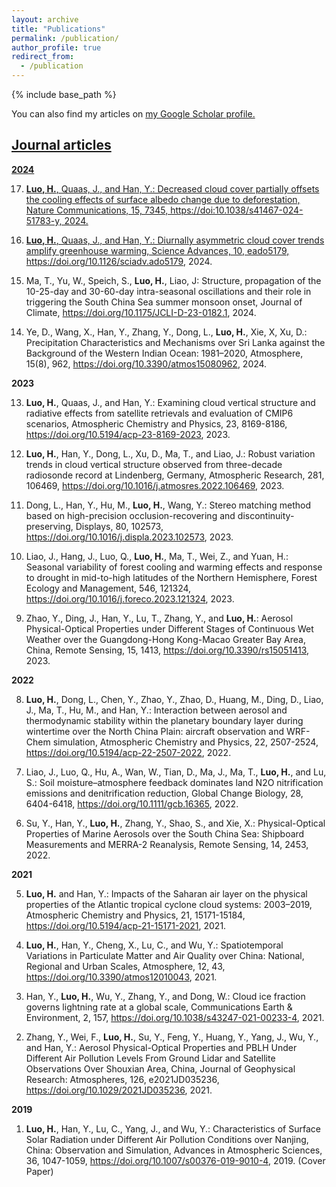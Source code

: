 ```yaml
---
layout: archive
title: "Publications"
permalink: /publication/
author_profile: true
redirect_from:
  - /publication
---
```


{% include base_path %}

You can also find my articles on <a href="{{https://scholar.google.com/citations?user=_mGQ8WoAAAAJ&hl=en}}">my Google Scholar profile.



Journal articles
------

**2024**

17. **Luo, H.**, Quaas, J., and Han, Y.: Decreased cloud cover partially offsets the cooling effects of surface albedo change due to deforestation, Nature Communications, 15, 7345, https://doi:10.1038/s41467-024-51783-y, 2024.
<!-- -->
16. **Luo, H.**, Quaas, J., and Han, Y.: Diurnally asymmetric cloud cover trends amplify greenhouse warming, Science Advances, 10, eado5179, https://doi.org/10.1126/sciadv.ado5179, 2024.
<!-- -->
15. Ma, T., Yu, W., Speich, S., **Luo, H.**, Liao, J: Structure, propagation of the 10-25-day and 30-60-day intra-seasonal oscillations and their role in triggering the South China Sea summer monsoon onset, Journal of Climate, https://doi.org/10.1175/JCLI-D-23-0182.1, 2024.
<!-- -->
14. Ye, D., Wang, X., Han, Y., Zhang, Y., Dong, L., **Luo, H.**, Xie, X, Xu, D.: Precipitation Characteristics and Mechanisms over Sri Lanka against the Background of the Western Indian Ocean: 1981–2020, Atmosphere, 15(8), 962, https://doi.org/10.3390/atmos15080962, 2024.
<!-- -->

**2023**

13. **Luo, H.**, Quaas, J., and Han, Y.: Examining cloud vertical structure and radiative effects from satellite retrievals and evaluation of CMIP6 scenarios, Atmospheric Chemistry and Physics, 23, 8169-8186, https://doi.org/10.5194/acp-23-8169-2023, 2023.  
<!-- -->
12. **Luo, H.**, Han, Y., Dong, L., Xu, D., Ma, T., and Liao, J.: Robust variation trends in cloud vertical structure observed from three-decade radiosonde record at Lindenberg, Germany, Atmospheric Research, 281, 106469, https://doi.org/10.1016/j.atmosres.2022.106469, 2023.  
<!-- -->
11. Dong, L., Han, Y., Hu, M., **Luo, H.**, Wang, Y.: Stereo matching method based on high-precision occlusion-recovering and discontinuity-preserving, Displays, 80, 102573, https://doi.org/10.1016/j.displa.2023.102573, 2023.  
<!-- -->
10. Liao, J., Hang, J., Luo, Q., **Luo, H.**, Ma, T., Wei, Z., and Yuan, H.: Seasonal variability of forest cooling and warming effects and response to drought in mid-to-high latitudes of the Northern Hemisphere, Forest Ecology and Management, 546, 121324, https://doi.org/10.1016/j.foreco.2023.121324, 2023.  
<!-- -->
9. Zhao, Y., Ding, J., Han, Y., Lu, T., Zhang, Y., and **Luo, H.**: Aerosol Physical-Optical Properties under Different Stages of Continuous Wet Weather over the Guangdong-Hong Kong-Macao Greater Bay Area, China, Remote Sensing, 15, 1413, https://doi.org/10.3390/rs15051413, 2023.  
<!-- -->

**2022**

8. **Luo, H.**, Dong, L., Chen, Y., Zhao, Y., Zhao, D., Huang, M., Ding, D., Liao, J., Ma, T., Hu, M., and Han, Y.: Interaction between aerosol and thermodynamic stability within the planetary boundary layer during wintertime over the North China Plain: aircraft observation and WRF-Chem simulation, Atmospheric Chemistry and Physics, 22, 2507-2524, https://doi.org/10.5194/acp-22-2507-2022, 2022.  
<!-- -->
7. Liao, J., Luo, Q., Hu, A., Wan, W., Tian, D., Ma, J., Ma, T., **Luo, H.**, and Lu, S.: Soil moisture–atmosphere feedback dominates land N2O nitrification emissions and denitrification reduction, Global Change Biology, 28, 6404-6418, https://doi.org/10.1111/gcb.16365, 2022.  
<!-- -->
6. Su, Y., Han, Y., **Luo, H.**, Zhang, Y., Shao, S., and Xie, X.: Physical-Optical Properties of Marine Aerosols over the South China Sea: Shipboard Measurements and MERRA-2 Reanalysis, Remote Sensing, 14, 2453, 2022.  
<!-- -->

**2021**

5. **Luo, H.** and Han, Y.: Impacts of the Saharan air layer on the physical properties of the Atlantic tropical cyclone cloud systems: 2003–2019, Atmospheric Chemistry and Physics, 21, 15171-15184, https://doi.org/10.5194/acp-21-15171-2021, 2021.   
<!-- -->
4. **Luo, H.**, Han, Y., Cheng, X., Lu, C., and Wu, Y.: Spatiotemporal Variations in Particulate Matter and Air Quality over China: National, Regional and Urban Scales, Atmosphere, 12, 43, https://doi.org/10.3390/atmos12010043, 2021.  
<!-- -->
3. Han, Y., **Luo, H.**, Wu, Y., Zhang, Y., and Dong, W.: Cloud ice fraction governs lightning rate at a global scale, Communications Earth & Environment, 2, 157, https://doi.org/10.1038/s43247-021-00233-4, 2021.  
<!-- -->
2. Zhang, Y., Wei, F., **Luo, H.**, Su, Y., Feng, Y., Huang, Y., Yang, J., Wu, Y., and Han, Y.: Aerosol Physical-Optical Properties and PBLH Under Different Air Pollution Levels From Ground Lidar and Satellite Observations Over Shouxian Area, China, Journal of Geophysical Research: Atmospheres, 126, e2021JD035236, https://doi.org/10.1029/2021JD035236, 2021.
<!-- -->

**2019**

1. **Luo, H.**, Han, Y., Lu, C., Yang, J., and Wu, Y.: Characteristics of Surface Solar Radiation under Different Air Pollution Conditions over Nanjing, China: Observation and Simulation, Advances in Atmospheric Sciences, 36, 1047-1059, https://doi.org/10.1007/s00376-019-9010-4, 2019. (Cover Paper)
<!-- -->

